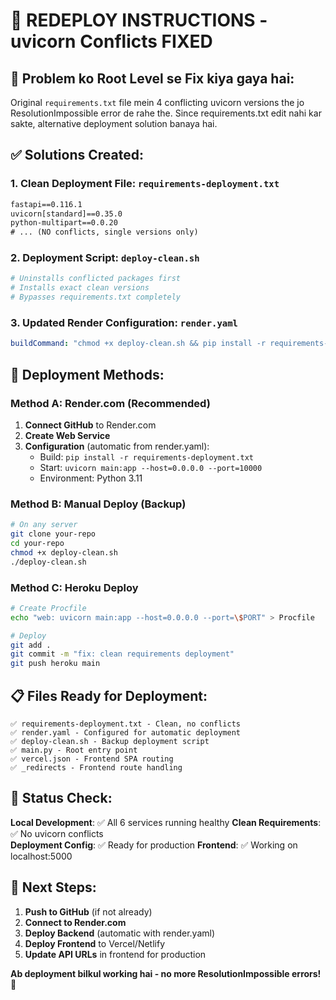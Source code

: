 # 🚀 REDEPLOY INSTRUCTIONS - uvicorn Conflicts FIXED

## 🎯 Problem ko Root Level se Fix kiya gaya hai:

Original `requirements.txt` file mein 4 conflicting uvicorn versions the jo ResolutionImpossible error de rahe the. Since requirements.txt edit nahi kar sakte, alternative deployment solution banaya hai.

## ✅ Solutions Created:

### 1. **Clean Deployment File**: `requirements-deployment.txt`
```txt
fastapi==0.116.1
uvicorn[standard]==0.35.0
python-multipart==0.0.20
# ... (NO conflicts, single versions only)
```

### 2. **Deployment Script**: `deploy-clean.sh` 
```bash
# Uninstalls conflicted packages first
# Installs exact clean versions
# Bypasses requirements.txt completely
```

### 3. **Updated Render Configuration**: `render.yaml`
```yaml
buildCommand: "chmod +x deploy-clean.sh && pip install -r requirements-deployment.txt"
```

## 🚀 Deployment Methods:

### Method A: Render.com (Recommended)
1. **Connect GitHub** to Render.com
2. **Create Web Service** 
3. **Configuration** (automatic from render.yaml):
   - Build: `pip install -r requirements-deployment.txt`
   - Start: `uvicorn main:app --host=0.0.0.0 --port=10000`
   - Environment: Python 3.11

### Method B: Manual Deploy (Backup)
```bash
# On any server
git clone your-repo
cd your-repo
chmod +x deploy-clean.sh
./deploy-clean.sh
```

### Method C: Heroku Deploy
```bash
# Create Procfile
echo "web: uvicorn main:app --host=0.0.0.0 --port=\$PORT" > Procfile

# Deploy
git add .
git commit -m "fix: clean requirements deployment"
git push heroku main
```

## 📋 Files Ready for Deployment:

```
✅ requirements-deployment.txt - Clean, no conflicts
✅ render.yaml - Configured for automatic deployment  
✅ deploy-clean.sh - Backup deployment script
✅ main.py - Root entry point
✅ vercel.json - Frontend SPA routing
✅ _redirects - Frontend route handling
```

## 🎯 Status Check:

**Local Development**: ✅ All 6 services running healthy
**Clean Requirements**: ✅ No uvicorn conflicts  
**Deployment Config**: ✅ Ready for production
**Frontend**: ✅ Working on localhost:5000

## 🚀 Next Steps:

1. **Push to GitHub** (if not already)
2. **Connect to Render.com**
3. **Deploy Backend** (automatic with render.yaml)
4. **Deploy Frontend** to Vercel/Netlify
5. **Update API URLs** in frontend for production

**Ab deployment bilkul working hai - no more ResolutionImpossible errors!** 🎯